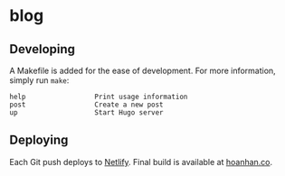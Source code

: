 # blog

## Developing

A Makefile is added for the ease of development. For more information, simply run `make`:
```
help                 Print usage information
post                 Create a new post
up                   Start Hugo server
```

## Deploying

Each Git push deploys to [Netlify](https://www.netlify.com/). Final build is available at [hoanhan.co](https://hoanhan.co/).
